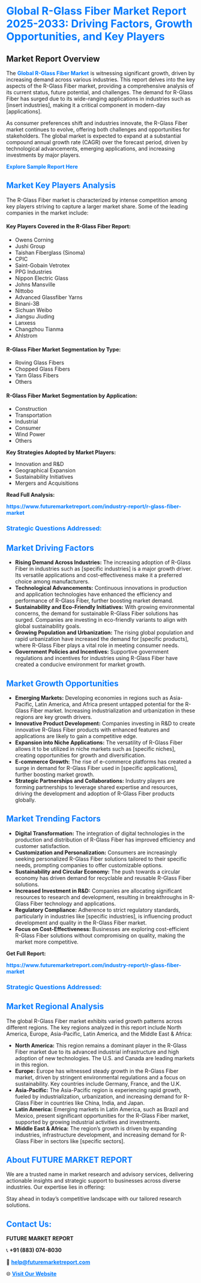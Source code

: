 <h1 style="color: #007BFF;">Global R-Glass Fiber Market Report 2025-2033: Driving Factors, Growth Opportunities, and Key Players</h1>

<section id="overview">
<h2>Market Report Overview</h2>
<p>The <a href="https://www.futuremarketreport.com/industry-report/r-glass-fiber-market" style="color: #007BFF; text-decoration: none;"><strong>Global R-Glass Fiber Market</strong></a> is witnessing significant growth, driven by increasing demand across various industries. This report delves into the key aspects of the R-Glass Fiber market, providing a comprehensive analysis of its current status, future potential, and challenges. The demand for R-Glass Fiber has surged due to its wide-ranging applications in industries such as [insert industries], making it a critical component in modern-day [applications].</p>
<p>As consumer preferences shift and industries innovate, the R-Glass Fiber market continues to evolve, offering both challenges and opportunities for stakeholders. The global market is expected to expand at a substantial compound annual growth rate (CAGR) over the forecast period, driven by technological advancements, emerging applications, and increasing investments by major players.</p>
</section>

<section id="overview">
<p><a href="https://www.futuremarketreport.com/request-sample/reportId=37064" style="color: #007BFF; text-decoration: none;"><strong>Explore Sample Report Here</strong></a></p>
</section>

<section id="key-players">
<h2 style="color: #007BFF;">Market Key Players Analysis</h2>
<p>The R-Glass Fiber market is characterized by intense competition among key players striving to capture a larger market share. Some of the leading companies in the market include:</p>
<h4>Key Players Covered in the R-Glass Fiber Report:</h4>
<ul><li>Owens Corning</li><li>Jushi Group</li><li>Taishan Fiberglass (Sinoma)</li><li>CPIC</li><li>Saint-Gobain Vetrotex</li><li>PPG Industries</li><li>Nippon Electric Glass</li><li>Johns Mansville</li><li>Nittobo</li><li>Advanced Glassfiber Yarns</li><li>Binani-3B</li><li>Sichuan Weibo</li><li>Jiangsu Jiuding</li><li>Lanxess</li><li>Changzhou Tianma</li><li>Ahlstrom</li></ul>
<h4>R-Glass Fiber Market Segmentation by Type:</h4>
<ul><li>Roving Glass Fibers</li><li>Chopped Glass Fibers</li><li>Yarn Glass Fibers</li><li>Others</li></ul>

<h4>R-Glass Fiber Market Segmentation by Application:</h4>
<ul><li>Construction</li><li>Transportation</li><li>Industrial</li><li>Consumer</li><li>Wind Power</li><li>Others</li></ul>
<p><strong>Key Strategies Adopted by Market Players:</strong></p>
<ul>
<li>Innovation and R&D</li>
<li>Geographical Expansion</li>
<li>Sustainability Initiatives</li>
<li>Mergers and Acquisitions</li>
</ul>
</section>

<section>
<p><strong>Read Full Analysis: </strong></p><a href="https://www.futuremarketreport.com/industry-report/r-glass-fiber-market" style="color: #007BFF; text-decoration: none;"><strong>https://www.futuremarketreport.com/industry-report/r-glass-fiber-market</strong></a>
<h3 style="color: #007BFF;">Strategic Questions Addressed:</h3>
</section>

<section id="driving-factors">
<h2 style="color: #007BFF;">Market Driving Factors</h2>
<ul>
<li><strong>Rising Demand Across Industries:</strong> The increasing adoption of R-Glass Fiber in industries such as [specific industries] is a major growth driver. Its versatile applications and cost-effectiveness make it a preferred choice among manufacturers.</li>
<li><strong>Technological Advancements:</strong> Continuous innovations in production and application technologies have enhanced the efficiency and performance of R-Glass Fiber, further boosting market demand.</li>
<li><strong>Sustainability and Eco-Friendly Initiatives:</strong> With growing environmental concerns, the demand for sustainable R-Glass Fiber solutions has surged. Companies are investing in eco-friendly variants to align with global sustainability goals.</li>
<li><strong>Growing Population and Urbanization:</strong> The rising global population and rapid urbanization have increased the demand for [specific products], where R-Glass Fiber plays a vital role in meeting consumer needs.</li>
<li><strong>Government Policies and Incentives:</strong> Supportive government regulations and incentives for industries using R-Glass Fiber have created a conducive environment for market growth.</li>
</ul>
</section>

<section id="growth-opportunities">
<h2 style="color: #007BFF;">Market Growth Opportunities</h2>
<ul>
<li><strong>Emerging Markets:</strong> Developing economies in regions such as Asia-Pacific, Latin America, and Africa present untapped potential for the R-Glass Fiber market. Increasing industrialization and urbanization in these regions are key growth drivers.</li>
<li><strong>Innovative Product Development:</strong> Companies investing in R&D to create innovative R-Glass Fiber products with enhanced features and applications are likely to gain a competitive edge.</li>
<li><strong>Expansion into Niche Applications:</strong> The versatility of R-Glass Fiber allows it to be utilized in niche markets such as [specific niches], creating opportunities for growth and diversification.</li>
<li><strong>E-commerce Growth:</strong> The rise of e-commerce platforms has created a surge in demand for R-Glass Fiber used in [specific applications], further boosting market growth.</li>
<li><strong>Strategic Partnerships and Collaborations:</strong> Industry players are forming partnerships to leverage shared expertise and resources, driving the development and adoption of R-Glass Fiber products globally.</li>
</ul>
</section>

<section id="trending-factors">
<h2 style="color: #007BFF;">Market Trending Factors</h2>
<ul>
<li><strong>Digital Transformation:</strong> The integration of digital technologies in the production and distribution of R-Glass Fiber has improved efficiency and customer satisfaction.</li>
<li><strong>Customization and Personalization:</strong> Consumers are increasingly seeking personalized R-Glass Fiber solutions tailored to their specific needs, prompting companies to offer customizable options.</li>
<li><strong>Sustainability and Circular Economy:</strong> The push towards a circular economy has driven demand for recyclable and reusable R-Glass Fiber solutions.</li>
<li><strong>Increased Investment in R&D:</strong> Companies are allocating significant resources to research and development, resulting in breakthroughs in R-Glass Fiber technology and applications.</li>
<li><strong>Regulatory Compliance:</strong> Adherence to strict regulatory standards, particularly in industries like [specific industries], is influencing product development and quality in the R-Glass Fiber market.</li>
<li><strong>Focus on Cost-Effectiveness:</strong> Businesses are exploring cost-efficient R-Glass Fiber solutions without compromising on quality, making the market more competitive.</li>
</ul>
</section>

<section>
<p><strong>Get Full Report: </strong></p><a href="https://www.futuremarketreport.com/industry-report/r-glass-fiber-market" style="color: #007BFF; text-decoration: none;"><strong>https://www.futuremarketreport.com/industry-report/r-glass-fiber-market</strong></a>
<h3 style="color: #007BFF;">Strategic Questions Addressed:</h3>
</section>


<section id="regional-analysis">
<h2 style="color: #007BFF;">Market Regional Analysis</h2>
<p>The global R-Glass Fiber market exhibits varied growth patterns across different regions. The key regions analyzed in this report include North America, Europe, Asia-Pacific, Latin America, and the Middle East & Africa:</p>
<ul>
<li><strong>North America:</strong> This region remains a dominant player in the R-Glass Fiber market due to its advanced industrial infrastructure and high adoption of new technologies. The U.S. and Canada are leading markets in this region.</li>
<li><strong>Europe:</strong> Europe has witnessed steady growth in the R-Glass Fiber market, driven by stringent environmental regulations and a focus on sustainability. Key countries include Germany, France, and the U.K.</li>
<li><strong>Asia-Pacific:</strong> The Asia-Pacific region is experiencing rapid growth, fueled by industrialization, urbanization, and increasing demand for R-Glass Fiber in countries like China, India, and Japan.</li>
<li><strong>Latin America:</strong> Emerging markets in Latin America, such as Brazil and Mexico, present significant opportunities for the R-Glass Fiber market, supported by growing industrial activities and investments.</li>
<li><strong>Middle East & Africa:</strong> The region’s growth is driven by expanding industries, infrastructure development, and increasing demand for R-Glass Fiber in sectors like [specific sectors].</li>
</ul>
</section>

<footer>
<h2 style="color: #007BFF;">About FUTURE MARKET REPORT</h2>
<p>We are a trusted name in market research and advisory services, delivering actionable insights and strategic support to businesses across diverse industries. Our expertise lies in offering:</p>

<p>Stay ahead in today’s competitive landscape with our tailored research solutions.</p>

<h2 style="color: #007BFF;">Contact Us:</h2>
<p><strong>FUTURE MARKET REPORT</strong></p>
<p>📞 <strong>+91 (883) 074-8030</strong></p>
<p>📧 <strong><a href="mailto:help@futuremarketreport.com" style="color: #007BFF;">help@futuremarketreport.com</a></strong></p>
<p>🌐 <strong><a href="https://www.futuremarketreport.com/" style="color: #007BFF;">Visit Our Website</a></strong></p>
</footer>